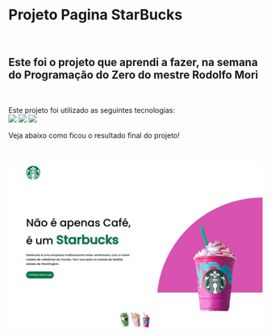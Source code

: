 <h1>Projeto Pagina StarBucks</h1>
<br>
<h2>Este foi o projeto que aprendi a fazer, na semana do Programação do Zero do mestre Rodolfo Mori</h2>
<br>
<p>Este projeto foi utilizado as seguintes tecnologias:
<br>
 <img src="https://img.shields.io/badge/HTML5-E34F26?style=for-the-badge&logo=html5&logoColor=white" />
  <img src="https://img.shields.io/badge/CSS3-1572B6?style=for-the-badge&logo=css3&logoColor=white" />
  <img src="https://img.shields.io/badge/JavaScript-323330?style=for-the-badge&logo=javascript&logoColor=F7DF1E" />
  <br>
  <p>Veja abaixo como ficou o resultado final do projeto!</p>
  <br>
</p>
<img src="https://raw.githubusercontent.com/lisandro-vitor/pagina-starbucks/main/starbucks.png" />
